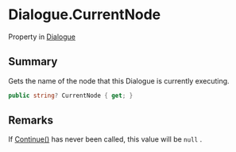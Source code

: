 # Dialogue.CurrentNode

Property in [Dialogue](/docs/api/csharp/yarn.dialogue.md)

## Summary


Gets the name of the node that this Dialogue is currently executing.


```csharp
public string? CurrentNode { get; }
```

## Remarks

If  [Continue()](yarn.dialogue.continue.md)  has never been called, this value
will be  `null` .


